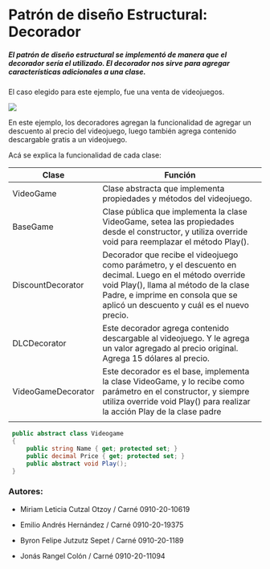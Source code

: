 # Patrón de diseño Estructural: Decorador

##### El patrón de diseño estructural se implementó de manera que el decorador sería el utilizado. El decorador nos sirve para agregar características adicionales a una clase.

El caso elegido para este ejemplo, fue una venta de videojuegos.

![](D:\Universidad\ANALISIS2\videojuegos\wall.jpg)

En este ejemplo, los decoradores agregan la funcionalidad de agregar un descuento al precio del videojuego, luego también agrega contenido descargable gratis a un videojuego.

Acá se explica la funcionalidad de cada clase:

| Clase              | Función                                                      |
| ------------------ | ------------------------------------------------------------ |
| VideoGame          | Clase abstracta que implementa propiedades y métodos del videojuego. |
| BaseGame           | Clase pública que implementa la clase VideoGame, setea las propiedades desde el constructor, y utiliza override void para reemplazar el método Play(). |
| DiscountDecorator  | Decorador que recibe el videojuego como parámetro, y el descuento en decimal. Luego en el método override void Play(), llama al método de la clase Padre, e imprime en consola que se aplicó un descuento y cuál es el nuevo precio. |
| DLCDecorator       | Este decorador agrega contenido descargable al videojuego. Y le agrega un valor agregado al precio original. Agrega 15 dólares al precio. |
| VideoGameDecorator | Este decorador es el base, implementa la clase VideoGame, y lo recibe como parámetro en el constructor, y siempre utiliza override void Play() para realizar la acción Play de la clase padre |
|                    |                                                              |



```c#
 public abstract class Videogame
 {
     public string Name { get; protected set; }
     public decimal Price { get; protected set; }
 	 public abstract void Play();
 }
```

### Autores:

- Miriam Leticia Cutzal Otzoy / Carné 0910-20-10619

- Emilio Andrés Hernández / Carné 0910-20-19375
- Byron Felipe Jutzutz Sepet / Carné 0910-20-1189
- Jonás Rangel Colón / Carné 0910-20-11094
